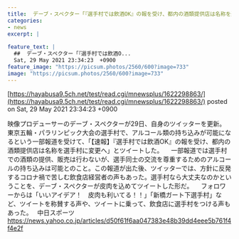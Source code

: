 ```yaml
---
title:  デーブ・スペクター「『選手村では飲酒OK』の報を受け、都内の酒類提供店は名称を選手村に変更へ」 
categories:
- news
excerpt: |
  
feature_text: |
  ##  デーブ・スペクター「『選手村では飲酒O...
  Sat, 29 May 2021 23:34:23  +0900
feature_image: "https://picsum.photos/2560/600?image=733"
image: "https://picsum.photos/2560/600?image=733"
---
```


[https://hayabusa9.5ch.net/test/read.cgi/mnewsplus/1622298863/](https://hayabusa9.5ch.net/test/read.cgi/mnewsplus/1622298863/)
posted on Sat, 29 May 2021 23:34:23  +0900

<!--more-->

映像プロデューサーのデーブ・スペクターが29日、自身のツイッターを更新。東京五輪・パラリンピック大会の選手村で、アルコール類の持ち込みが可能になるという一部報道を受けて、「【速報】『選手村では飲酒OK』の報を受け、都内の酒類提供店は名称を選手村に変更へ」とツイートした。 　一部報道では選手村での酒類の提供、販売は行わないが、選手同士の交流を尊重するためのアルコールの持ち込みは可能とのこと。この報道が出た後、ツイッターでは、方針に反発するコロナ禍で苦しむ飲食店経営者の声もあった。選手村なら大丈夫なのかということを、デーブ・スペクターが皮肉を込めてツイートした形だ。 　フォロワーからは「いいアイデア！　皮肉も利いてる！！」「新橋ガート下選手村」など、ツイートを称賛する声や、ツイートに乗って、飲食店に選手村をつける声もあった。　 中日スポーツ https://news.yahoo.co.jp/articles/d50f61f6aa047383e48b39dd4eee5b761f4f4e2f
